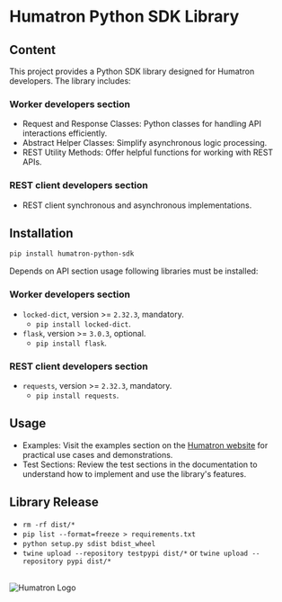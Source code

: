 # Humatron Python SDK Library

## Content

This project provides a Python SDK library designed for Humatron developers. The library includes:

### Worker developers section

- Request and Response Classes: Python classes for handling API interactions efficiently.
- Abstract Helper Classes: Simplify asynchronous logic processing.
- REST Utility Methods: Offer helpful functions for working with REST APIs.

### REST client developers section

- REST client synchronous and asynchronous implementations.

## Installation

```bash
pip install humatron-python-sdk
```

Depends on API section usage following libraries must be installed:

### Worker developers section

- `locked-dict`, version >= `2.32.3`, mandatory.
    - `pip install locked-dict`.
- `flask`, version >= `3.0.3`, optional.
    - `pip install flask`.

### REST client developers section

- `requests`, version >= `2.32.3`, mandatory.
    - `pip install requests`.

## Usage

- Examples: Visit the examples section on the [Humatron website](https://humatron.ai) for practical use cases and
  demonstrations.
- Test Sections: Review the test sections in the documentation to understand how to implement and use the library's
  features.

## Library Release

- `rm -rf dist/*`
- `pip list --format=freeze > requirements.txt`
- `python setup.py sdist bdist_wheel`
- `twine upload --repository testpypi dist/*` or `twine upload --repository pypi dist/*`

<br />
<img src="https://humatron.ai/images/logo_64x64.png" alt="Humatron Logo">